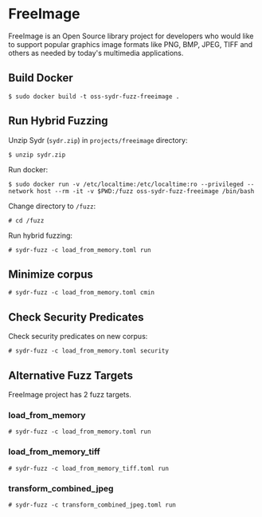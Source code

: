 # FreeImage

FreeImage is an Open Source library project for developers who would like to
support popular graphics image formats like PNG, BMP, JPEG, TIFF and others as
needed by today's multimedia applications.

## Build Docker

    $ sudo docker build -t oss-sydr-fuzz-freeimage .

## Run Hybrid Fuzzing

Unzip Sydr (`sydr.zip`) in `projects/freeimage` directory:

    $ unzip sydr.zip

Run docker:

    $ sudo docker run -v /etc/localtime:/etc/localtime:ro --privileged --network host --rm -it -v $PWD:/fuzz oss-sydr-fuzz-freeimage /bin/bash

Change directory to `/fuzz`:

    # cd /fuzz

Run hybrid fuzzing:

    # sydr-fuzz -c load_from_memory.toml run

## Minimize corpus

    # sydr-fuzz -c load_from_memory.toml cmin

## Check Security Predicates

Check security predicates on new corpus:

    # sydr-fuzz -c load_from_memory.toml security

## Alternative Fuzz Targets

FreeImage project has 2 fuzz targets.

### load_from_memory

    # sydr-fuzz -c load_from_memory.toml run

### load_from_memory_tiff

    # sydr-fuzz -c load_from_memory_tiff.toml run

### transform_combined_jpeg

    # sydr-fuzz -c transform_combined_jpeg.toml run
